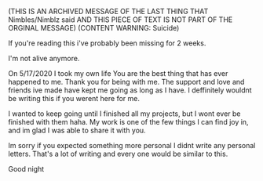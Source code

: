 (THIS IS AN ARCHIVED MESSAGE OF THE LAST THING THAT Nimbles/Nimblz said AND THIS PIECE OF TEXT IS NOT PART OF THE ORGINAL MESSAGE) (CONTENT WARNING: Suicide)

If you're reading this i've probably been missing for 2 weeks.

I'm not alive anymore.

On 5/17/2020 I took my own life
You are the best thing that has ever happened to me. Thank you for being with me.
The support and love and friends ive made have kept me going as long as I have.
I deffinitely wouldnt be writing this if you werent here for me.

I wanted to keep going until I finished all my projects, but I wont ever be finished with them haha.
My work is one of the few things I can find joy in, and im glad I was able to share it with you.

Im sorry if you expected something more personal
I didnt write any personal letters. That's a lot of writing and every one would be similar to this.

Good night
